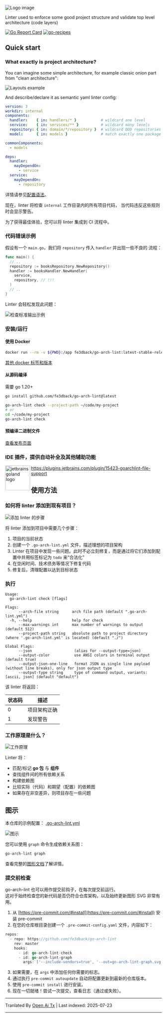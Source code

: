 ﻿![Logo image](https://raw.githubusercontent.com/fe3dback/go-arch-lint/master/./docs/images/logo.png)

Linter used to enforce some good project structure and validate top level architecture (code layers) 

[![Go Report Card](https://goreportcard.com/badge/github.com/fe3dback/go-arch-lint)](https://goreportcard.com/report/github.com/fe3dback/go-arch-lint)
[![go-recipes](https://raw.githubusercontent.com/nikolaydubina/go-recipes/main/badge.svg?raw=true)](https://github.com/nikolaydubina/go-recipes)

## Quick start

### What exactly is project architecture?

You can imagine some simple architecture, for example classic onion part from "clean architecture":

![Layouts example](https://raw.githubusercontent.com/fe3dback/go-arch-lint/master/./docs/images/layout_example.png)

And describe/declare it as semantic yaml linter config:

```yaml
version: 3
workdir: internal
components:
  handler:    { in: handlers/* }           # wildcard one level
  service:    { in: services/** }          # wildcard many levels
  repository: { in: domain/*/repository }  # wildcard DDD repositories
  model:      { in: models }               # match exactly one package

commonComponents:
  - models

deps:
  handler:
    mayDependOn:
      - service
  service:
    mayDependOn:
      - repository
```


详情请参见[配置语法](https://raw.githubusercontent.com/fe3dback/go-arch-lint/master/docs/syntax/README.md)。

现在，linter 将检查 `internal` 工作目录内的所有项目代码，
当代码违反这些规则时会显示警告。

为了获得最佳体验，您可以将 linter 集成到 CI 流程中。

### 代码错误示例

假设有一个 `main.go`，我们将 `repository` 传入 `handler` 并出现一些不良的
流程：


```go
func main() {
  // ..
  repository := booksRepository.NewRepository()
  handler := booksHandler.NewHandler(
    service,
    repository, // !!!
  )
  // ..
}
```


Linter 会轻松发现此问题：

![检查标准输出示例](https://raw.githubusercontent.com/fe3dback/go-arch-lint/master/./docs/images/check-example.png)

### 安装/运行

#### 使用 Docker


```bash
docker run --rm -v ${PWD}:/app fe3dback/go-arch-lint:latest-stable-release check --project-path /app
```
[其他 docker 标签和版本](https://hub.docker.com/r/fe3dback/go-arch-lint/tags)

#### 从源码编译
需要 go 1.20+


```bash
go install github.com/fe3dback/go-arch-lint@latest
```

```bash
go-arch-lint check --project-path ~/code/my-project
# or
cd ~/code/my-project
go-arch-lint check
```
#### 预编译二进制文件

[查看发布页面](https://github.com/fe3dback/go-arch-lint/releases)

### IDE 插件，提供自动补全及其他辅助功能

<img src="https://user-images.githubusercontent.com/2073883/104641610-0f453900-56bb-11eb-8419-6d94fbcb4d2f.png" alt="jetbrains goland logo" align="left" width="80px" height="80px">

https://plugins.jetbrains.com/plugin/15423-goarchlint-file-support

## 使用方法

### 如何将 linter 添加到现有项目？

![添加 linter 的步骤](https://raw.githubusercontent.com/fe3dback/go-arch-lint/master/./docs/images/add-linter-steps.png)

将 linter 添加到项目中需要几个步骤：

1. 项目的当前状态
2. 创建一个 `.go-arch-lint.yml` 文件，描述理想的项目架构
3. Linter 在项目中发现一些问题。此时不必立刻修复，而是通过将它们添加到配置中并用标签标记为 `todo` 来“合法化”
4. 在空闲时间、技术债务等情况下修复代码
5. 修复后，清理配置以达到目标状态

### 执行


```
Usage:
  go-arch-lint check [flags]

Flags:
      --arch-file string      arch file path (default ".go-arch-lint.yml")
  -h, --help                  help for check
      --max-warnings int      max number of warnings to output (default 512)
      --project-path string   absolute path to project directory (where '.go-arch-lint.yml' is located) (default "./")

Global Flags:
      --json                   (alias for --output-type=json)
      --output-color           use ANSI colors in terminal output (default true)
      --output-json-one-line   format JSON as single line payload (without line breaks), only for json output type
      --output-type string     type of command output, variants: [ascii, json] (default "default")
```
该 linter 将返回：

| 状态码       | 描述                             |
|-------------|----------------------------------|
| 0           | 项目架构正确                    |
| 1           | 发现警告                        |


### 工作原理是什么？

![工作原理](https://raw.githubusercontent.com/fe3dback/go-arch-lint/master/./docs/images/how-is-working.png)

Linter 将：
- 匹配/标记 **go 包** 与 **组件**
- 查找组件间的所有依赖关系
- 构建依赖图
- 比较实际（代码）和期望（配置）的依赖图
- 如果存在非空差异，则项目存在一些问题

## 图示

本仓库的示例配置： [.go-arch-lint.yml](.go-arch-lint.yml)

![图示](https://raw.githubusercontent.com/fe3dback/go-arch-lint/master/./docs/images/graph-example.png)

您可以使用 `graph` 命令生成依赖关系图：


```bash
go-arch-lint graph
```
查看完整的[图形文档](https://raw.githubusercontent.com/fe3dback/go-arch-lint/master/docs/graph/README.md)了解详情。

### 提交前检查

go-arch-lint 也可以用作提交前钩子，在每次提交前运行。  
这对于始终检查您的新代码是否仍符合仓库架构，以及始终更新图形 SVG 非常有用。

1. 从 [https://pre-commit.com/#install](https://pre-commit.com/#install) 安装 pre-commit
2. 在您的仓库根目录创建一个 `.pre-commit-config.yaml` 文件，内容如下：


```go
repos:
  - repo: https://github.com/fe3dback/go-arch-lint
    rev: master
    hooks:
      - id: go-arch-lint-check
      - id: go-arch-lint-graph
        args: ['--include-vendors=true', '--out=go-arch-lint-graph.svg']
```
3. 如果需要，在 `args` 中添加任何你需要的标志。  
4. 通过执行 `pre-commit autoupdate` 自动将配置更新到最新的仓库版本。  
5. 使用 `pre-commit install` 进行安装。  
6. 现在一切就绪！尝试一次提交，查看日志（通过或失败）。  
   



---

Tranlated By [Open Ai Tx](https://github.com/OpenAiTx/OpenAiTx) | Last indexed: 2025-07-23

---